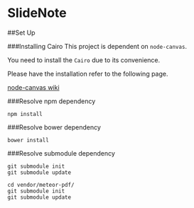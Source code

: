 SlideNote
=========
##Set Up

###Installing Cairo
This project is dependent on `node-canvas`.

You need to install the `Cairo` due to its convenience.

Please have the installation refer to the following page.

[node-canvas wiki](https://github.com/LearnBoost/node-canvas/wiki)

###Resolve npm dependency

```
npm install
```

###Resolve bower dependency

```
bower install
```

###Resolve submodule dependency
```
git submodule init
git submodule update

cd vendor/meteor-pdf/
git submodule init
git submodule update
```
